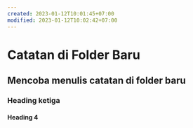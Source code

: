 ```yaml
---
created: 2023-01-12T10:01:45+07:00
modified: 2023-01-12T10:02:42+07:00
---
```


# Catatan di Folder Baru

## Mencoba menulis catatan di folder baru
### Heading ketiga
#### Heading 4
